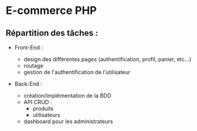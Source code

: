 # E-commerce PHP

## Répartition des tâches : 
- Front-End :
    - design des différentes pages (authentification, profil, panier, etc...)
    - routage
    - gestion de l'authentification de l'utilisateur

- Back-End :
    - création/implémentation de la BDD
    - API CRUD :
        - produits
        - utilisateurs
    - dashboard pour les administrateurs
